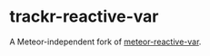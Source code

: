 # trackr-reactive-var

A Meteor-independent fork of [meteor-reactive-var](https://github.com/eface2face/meteor-reactive-var/).
